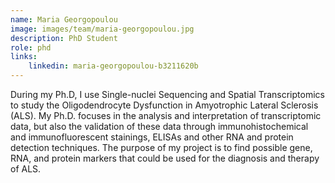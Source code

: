 ```yaml
---
name: Maria Georgopoulou
image: images/team/maria-georgopoulou.jpg
description: PhD Student
role: phd
links:
    linkedin: maria-georgopoulou-b3211620b
---
```

During my Ph.D, I use Single-nuclei Sequencing and Spatial Transcriptomics to study the Oligodendrocyte Dysfunction in Amyotrophic Lateral Sclerosis (ALS). My Ph.D. focuses in the analysis and interpretation of transcriptomic data, but also the validation of these data through immunohistochemical and immunofluorescent stainings, ELISAs and other RNA and protein detection techniques. 
The purpose of my project is to find possible gene, RNA, and protein markers that could be used for the diagnosis and therapy of ALS. 